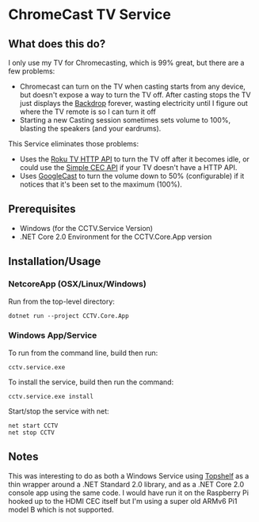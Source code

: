 ﻿# ChromeCast TV Service

## What does this do?
I only use my TV for Chromecasting, which is 99% great, but there are a few problems:
* Chromecast can turn on the TV when casting starts from any device, but doesn't expose a way to turn the TV off. After casting stops the TV just displays the [Backdrop](https://www.google.com/chromecast/backdrop/) forever, wasting electricity until I figure out where the TV remote is so I can turn it off
* Starting a new Casting session sometimes sets volume to 100%, blasting the speakers (and your eardrums).

This Service eliminates those problems:
* Uses the [Roku TV HTTP API](https://developer.roku.com/docs/developer-program/discovery/external-control-api.md) to turn the TV off after it becomes idle, or could use the [Simple CEC API](https://github.com/Marcus-L/cecapi) if your TV doesn't have a HTTP API.
* Uses [GoogleCast](https://github.com/kakone/GoogleCast) to turn the volume down to 50% (configurable) if it notices that it's been set to the maximum (100%).

## Prerequisites

* Windows (for the CCTV.Service Version)
* .NET Core 2.0 Environment for the CCTV.Core.App version

## Installation/Usage

### NetcoreApp (OSX/Linux/Windows)

Run from the top-level directory:
```
dotnet run --project CCTV.Core.App
```

### Windows App/Service

To run from the command line, build then run:
```
cctv.service.exe
```

To install the service, build then run the command:

```
cctv.service.exe install
```

Start/stop the service with net:

```
net start CCTV
net stop CCTV
```

## Notes

This was interesting to do as both a Windows Service using [Topshelf](https://github.com/Topshelf/Topshelf) as a thin wrapper around a .NET Standard 2.0 library, and as a .NET Core 2.0 console app using the same code. I would have run it on the Raspberry Pi hooked up to the HDMI CEC itself but I'm using a super old ARMv6 Pi1 model B which is not supported.